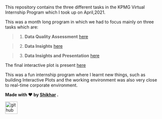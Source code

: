 This repository contains the three different tasks in the KPMG Virtual Internship Program which I took up on April,2021.

This was a month long program in which we had to focus mainly on three tasks which are:

> 1. **Data Quality Assessment** [here](https://github.com/shikharkrdixit/KPMGVirtualinternship/tree/main/Task%201)

> 2. **Data Insights** [here](https://github.com/shikharkrdixit/KPMGVirtualinternship/tree/main/Task%202)

> 3. **Data Insights and Presentation** [here](https://github.com/shikharkrdixit/KPMGVirtualinternship/tree/main/Task%203)

The final interactive plot is present [here](https://rpubs.com/shikharkrdixit/interactivedashboardKPMG)

This was a fun internship program where I learnt new things, such as building Interactive Plots and the working environment was also very close to real-time corporate environment.



**Made with ❤️ by [Shikhar](https://www.linkedin.com/in/shikharkrdixit/) .**


[<img src='https://camo.githubusercontent.com/5fca3db52c463447c36cbf864b01eac247219e56ce24dc0169a66c62ae53a481/68747470733a2f2f6d656469612e67697068792e636f6d2f6d656469612f6475334a336358797a686a3735494f6776412f67697068792e676966' alt='github' height='40'>](https://github.com/shikharkrdixit)
